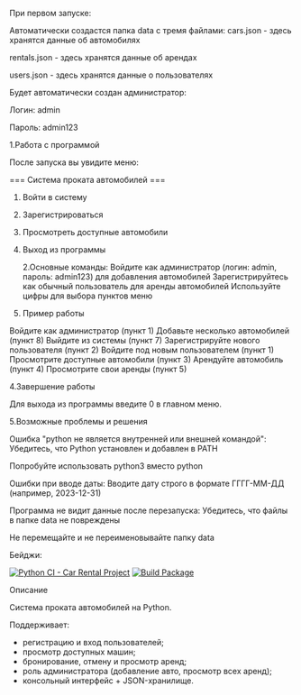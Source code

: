 При первом запуске:

Автоматически создастся папка data с тремя файлами:
cars.json - здесь хранятся данные об автомобилях

rentals.json - здесь хранятся данные об арендах

users.json - здесь хранятся данные о пользователях

Будет автоматически создан администратор:

Логин: admin

Пароль: admin123

1.Работа с программой

После запуска вы увидите меню:

=== Система проката автомобилей ===

1. Войти в систему
2. Зарегистрироваться
3. Просмотреть доступные автомобили
0. Выход из программы
   
   2.Основные команды:
Войдите как администратор (логин: admin, пароль: admin123) для добавления автомобилей
Зарегистрируйтесь как обычный пользователь для аренды автомобилей
Используйте цифры для выбора пунктов меню

3. Пример работы
   
Войдите как администратор (пункт 1)
Добавьте несколько автомобилей (пункт 8)
Выйдите из системы (пункт 7)
Зарегистрируйте нового пользователя (пункт 2)
Войдите под новым пользователем (пункт 1)
Просмотрите доступные автомобили (пункт 3)
Арендуйте автомобиль (пункт 4)
Просмотрите свои аренды (пункт 5)

4.Завершение работы

Для выхода из программы введите 0 в главном меню.

5.Возможные проблемы и решения

Ошибка "python не является внутренней или внешней командой":
Убедитесь, что Python установлен и добавлен в PATH

Попробуйте использовать python3 вместо python

Ошибки при вводе даты:
Вводите дату строго в формате ГГГГ-ММ-ДД (например, 2023-12-31)

Программа не видит данные после перезапуска:
Убедитесь, что файлы в папке data не повреждены

Не перемещайте и не переименовывайте папку data

Бейджи:

[![Python CI - Car Rental Project](https://github.com/Vergil228-maker/car_rental_project/actions/workflows/ci.yml/badge.svg)](https://github.com/Vergil228-maker/car_rental_project/actions/workflows/ci.yml)
[![Build Package](https://github.com/Vergil228-maker/car_rental_project/actions/workflows/build.yml/badge.svg)](https://github.com/Vergil228-maker/car_rental_project/actions/workflows/build.yml)

Описание

Система проката автомобилей на Python. 

Поддерживает:

- регистрацию и вход пользователей;
- просмотр доступных машин;
- бронирование, отмену и просмотр аренд;
- роль администратора (добавление авто, просмотр всех аренд);
- консольный интерфейс + JSON-хранилище.
